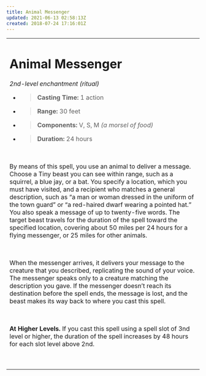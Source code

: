 ```yaml
---
title: Animal Messenger
updated: 2021-06-13 02:58:13Z
created: 2018-07-24 17:16:01Z
---
```


<table><tbody><tr class="odd"><td><h1 id="animal-messenger"><strong>Animal Messenger</strong></h1><p><em>2nd-level enchantment (ritual)</em></p><ul><li><blockquote><p><strong>Casting Time:</strong> 1 action</p></blockquote></li><li><blockquote><p><strong>Range:</strong> 30 feet</p></blockquote></li><li><blockquote><p><strong>Components:</strong> V, S, M <em>(a morsel of food)</em></p></blockquote></li><li><blockquote><p><strong>Duration:</strong> 24 hours</p></blockquote></li></ul><p> </p><p>By means of this spell, you use an animal to deliver a message. Choose a Tiny beast you can see within range, such as a squirrel, a blue jay, or a bat. You specify a location, which you must have visited, and a recipient who matches a general description, such as “a man or woman dressed in the uniform of the town guard” or “a red-haired dwarf wearing a pointed hat.” You also speak a message of up to twenty-five words. The target beast travels for the duration of the spell toward the specified location, covering about 50 miles per 24 hours for a flying messenger, or 25 miles for other animals.</p><p> </p><p>When the messenger arrives, it delivers your message to the creature that you described, replicating the sound of your voice. The messenger speaks only to a creature matching the description you gave. If the messenger doesn’t reach its destination before the spell ends, the message is lost, and the beast makes its way back to where you cast this spell.</p><p> </p><p><strong>At Higher Levels.</strong> If you cast this spell using a spell slot of 3nd level or higher, the duration of the spell increases by 48 hours for each slot level above 2nd.</p><p> </p></td></tr></tbody></table>